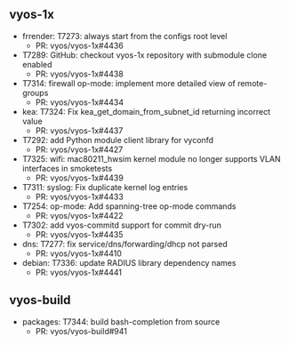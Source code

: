 ## vyos-1x
- frrender: T7273: always start from the configs root level
   - PR: vyos/vyos-1x#4436
- T7289: GitHub: checkout vyos-1x repository with submodule clone enabled
   - PR: vyos/vyos-1x#4438
- T7314: firewall op-mode: implement more detailed view of remote-groups
   - PR: vyos/vyos-1x#4434
- kea: T7324: Fix kea_get_domain_from_subnet_id returning incorrect value
   - PR: vyos/vyos-1x#4437
- T7292:  add Python module client library for vyconfd
   - PR: vyos/vyos-1x#4427
- T7325: wifi: mac80211_hwsim kernel module no longer supports VLAN interfaces in smoketests
   - PR: vyos/vyos-1x#4439
- T7311: syslog: Fix duplicate kernel log entries
   - PR: vyos/vyos-1x#4433
- T7254: op-mode: Add spanning-tree op-mode commands
   - PR: vyos/vyos-1x#4422
- T7302: add vyos-commitd support for commit dry-run
   - PR: vyos/vyos-1x#4435
- dns: T7277: fix service/dns/forwarding/dhcp not parsed
   - PR: vyos/vyos-1x#4410
- debian: T7336: update RADIUS library dependency names
   - PR: vyos/vyos-1x#4441


## vyos-build
- packages: T7344: build bash-completion from source
   - PR: vyos/vyos-build#941


